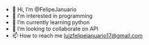 - 👋 Hi, I’m @FelipeJanuario
- 👀 I’m interested in programming
- 🌱 I’m currently learning python
- 💞️ I’m looking to collaborate on API
- 📫 How to reach me luizfelipejanuario17@gmail.com

<!---
FelipeJanuario/FelipeJanuario is a ✨ special ✨ repository because its `README.md` (this file) appears on your GitHub profile.
You can click the Preview link to take a look at your changes.
--->
